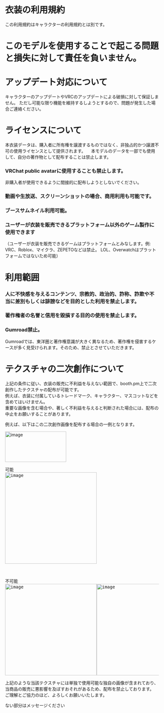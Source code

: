 
# 衣装の利用規約

この利用規約はキャラクターの利用規約とは別です。

# このモデルを使用することで起こる問題と損失に対して責任を負いません。

# アップデート対応について
  キャラクターのアップデートやVRCのアップデートによる破損に対して保証しません。
  ただし可能な限り機能を維持するしようとするので、問題が発生した場合ご連絡ください。
# ライセンスについて

  本衣装データは、購入者に所有権を譲渡するものではなく、非独占的かつ譲渡不可の使用ライセンスとして提供されます。
　本モデルのデータを一部でも使用して、自分の著作物として配布することは禁止します。
### VRChat public avatarに使用することも禁止します。
  非購入者が使用できるように間接的に配布しようとしないでください。

### 動画や生放送、スクリーンショットの場合、商用利用も可能です。
### ブースサムネイル利用可能。
### ユーザーが衣装を販売できるプラットフォーム以外のゲーム製作に使用できます
  （ユーザーが衣装を販売できるゲームはプラットフォームとみなします。例: VRC、Roblox、マイクラ、ZEPETOなどは禁止。
  LOL、Overwatchはプラットフォームではないため可能）

# 利用範囲
### 人に不快感を与えるコンテンツ、宗教的、政治的、詐称、詐欺や不当に差別もしくは誹謗などを目的とした利用を禁止します。
### 著作権者の名誉と信用を毀損する目的の使用を禁止します。
### Gumroad禁止。
Gumroadでは、東洋圏と著作権意識が大きく異なるため、著作権を侵害するケースが多く見受けられます。そのため、禁止とさせていただきます。

# テクスチャの二次創作について

上記の条件に従い、衣装の販売に不利益を与えない範囲で、booth.pm上で二次創作したテクスチャの配布が可能です。  
例えば、衣装に付属しているトレードマーク、キャラクター、マスコットなどを含めてはいけません。  
重要な画像を含む場合や、著しく不利益を与えると判断された場合には、配布の中止をお願いすることがあります。

例えば、以下はこの二次創作画像を配布する場合の一例となります。

<img width="200" height="100" alt="image" src="https://github.com/user-attachments/assets/0b5fc177-5c8b-4499-829c-2d0e47b16dfd" />

  
<pre>
可能
<img width="300" height="300" alt="image" src="https://github.com/user-attachments/assets/b9e3ad5e-7fd4-486c-9660-b3743d90419d" />


</pre>




<pre>
不可能
<img width="300" height="300" alt="image" src="https://github.com/user-attachments/assets/e201141d-98c6-46dd-b398-6fb3f753eda3" /><img width="300" height="300" alt="image" src="https://github.com/user-attachments/assets/f8ac395e-8843-48e2-a817-30b741e50e47" /><img width="300" height="300" alt="image" src="https://github.com/user-attachments/assets/fccc79c9-bc38-4f83-af96-61fdc0c44d77" />
</pre>

上記のような当該テクスチャには単独で使用可能な独自の画像が含まれており、当商品の販売に悪影響を及ぼすおそれがあるため、配布を禁止しております。
ご理解とご協力のほど、よろしくお願いいたします。


ない部分はメッセージください
